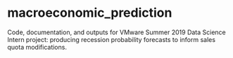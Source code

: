 # macroeconomic_prediction
Code, documentation, and outputs for VMware Summer 2019 Data Science Intern project: producing recession probability forecasts to inform sales quota modifications.
